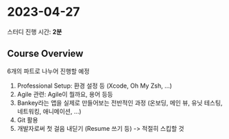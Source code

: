 # 2023-04-27

스터디 진행 시간: **2분**

## Course Overview

6개의 파트로 나누어 진행할 예정

1. Professional Setup: 환경 설정 등 (Xcode, Oh My Zsh, ...)
2. Agile 관련: Agile이 뭘까요, 용어 등등
3. Bankey라는 앱을 실제로 만들어보는 전반적인 과정 (온보딩, 메인 뷰, 유닛 테스팅, 네트워킹, 애니메이션, ...)
4. Git 활용
5. 개발자로써 첫 걸음 내딛기 (Resume 쓰기 등) -> 적절히 스킵할 것

## 